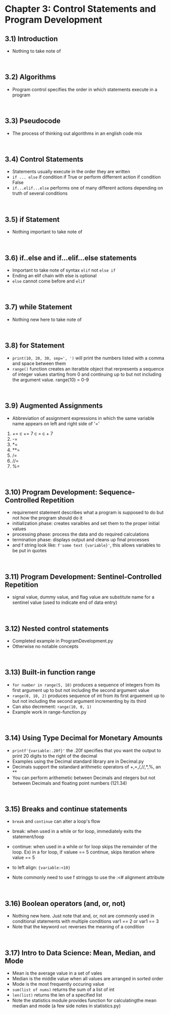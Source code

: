 # Chapter 3: Control Statements and Program Development

## 3.1) Introduction
- Nothing to take note of

<br>

## 3.2) Algorithms
- Program control specifies the order in which statements execute in a program

<br>

## 3.3) Pseudocode
- The process of thinking out algorithms in an english code mix

<br>

## 3.4) Control Statements
- Statements usually execute in the order they are written
- `if ... else` if condition if True or perform differrent action if condition False
- `if...elif...else` performs one of many different actions depending on truth of several conditions

<br>

## 3.5) if Statement
- Nothing important to take note of

<br>

## 3.6) if..else and if...elif...else statements
- Important to take note of syntax `elif` not `else if`
- Ending an elif chain with else is optional
- `else` cannot come before and `elif`

<br>

## 3.7) while Statement
- Nothing new here to take note of

<br>

## 3.8) for Statement
- `print(10, 20, 30, sep=', ')` will print the numbers listed with a comma and space between them
- `range()` function creates an iteratble object that rerpresents a sequence of integer values starting from 0 and continuing up to but not including the argument value. range(10) = 0-9

<br>

## 3.9) Augmented Assignments
- Abbreviation of assignment expressions in which the same variable name appears on left and right side of '='
1. +=       c += 7      c = c + 7
2. -=
3. *=
4. **=
5. /=
6. //=
7. %=

<br>

## 3.10) Program Development: Sequence-Controlled Repetition
- requirement statement describes what a program is supposed to do but not how the program should do it
- initialization phase: creates varaibles and set them to the proper initial values
- processing phase: process the data and do required calculations
- termination phase: displays output and cleans up final processes
- and f string look like: `f'some text {variable}'`, this allows variables to be put in quotes

<br>

## 3.11) Program Development: Sentinel-Controlled Repetition
- signal value, dummy value, and flag value are substitute name for a sentinel value (used to indicate end of data entry)

<br>

## 3.12) Nested control statements
- Completed example in ProgramDevelopment.py
- Otherwise no notable concepts

<br>

## 3.13) Built-in function range
- `for number in range(5, 10)` produces a sequence of integers from its first argument up to but not including the second argument value
- `range(0, 10, 2)` produces sequence of int from its first arguement up to but not including the second argument incrementing by its third
- Can also decrement: `range(10, 0, 1)`
- Example work in range-function.py

<br>

## 3.14) Using Type Decimal for Monetary Amounts
- `printf'{variable:.20f}'` the .20f specifies that you want the output to print 20 digits to the right of the decimal
- Examples using the Decimal standard library are in Decimal.py
- Decimals support the sstandard arithmetic operators of +,=,/,//,*,%, an **
- You can perform arithemetic between Decimals and ntegers but not between Decimals and floating point numbers (121.34)

<br>

## 3.15) Breaks and continue statements
- `break` and `continue` can alter a loop's flow
- break: when used in a while or for loop, immediately exits the statement/loop
- continue: when used in a while or for loop skips the remainder of the loop. Ex) in a for loop, if valuee == 5 continue, skips iteration where value  == 5

- to left align: `{variable:<10}` 
- Note commonly need to use f stringgs to use the :<# alignment attribute

<br>

## 3.16) Boolean operators (and, or, not)
- Nothing new here. Just note that and, or, not are commonly used in conditional statements with multiple conditions var1 == 2 or var1 == 3
- Note that the keyword `not` reverses the meaning of a condition

<br>

## 3.17) Intro to Data Science: Mean, Median, and Mode
- Mean is the average value in a set of vales
- Median is the middle value when all values are arranged in sorted order
- Mode is the most frequently occuring value
- `sum(list of nums)` returns the sum of a list of int
- `len(list)` returns the len of a specified list
- Note the statistics module provides function for calculatingthe mean median and mode (a few side notes in statistics.py)
